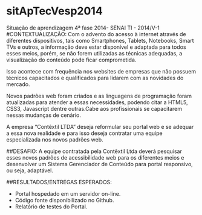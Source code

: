 sitApTecVesp2014
================

Situação de aprendizagem 4ª fase 2014- SENAI TI - 2014/V-1
#CONTEXTUALIZAÇÃO:
Com o advento do acesso à internet através de diferentes dispositivos, tais como Smartphones, Tablets, Notebooks, Smart TVs e outros, a informação deve estar disponível e adaptada para todos esses meios, porém, se não forem utilizadas as técnicas adequadas, a visualização do conteúdo pode ficar comprometida. 

Isso acontece com frequência nos websites de empresas que não possuem técnicos capacitados e qualificados para lidarem com as novidades do mercado.

Novos padrões web foram criados e as linguagens de programação foram atualizadas para atender a essas necessidades, podendo citar a HTML5, CSS3, Javascript dentre outras.Cabe aos profissionais se capacitarem nessas mudanças de cenário. 

A empresa “Contêxtil LTDA” deseja reformular seu portal web e se adequar a essa nova realidade e para isso deseja contratar uma equipe especializada nos novos padrões web.

##DESAFIO:
A equipe contratada pela Contêxtil Ltda deverá pesquisar esses novos padrões de acessibilidade web para os diferentes meios e desenvolver um Sistema Gerenciador de Conteúdo para portal responsivo, ou seja, adaptável.

##RESULTADOS/ENTREGAS ESPERADOS:
* Portal hospedado em um servidor on-line.
* Código fonte disponibilizado no Github.
* Relatório de testes do Portal.
